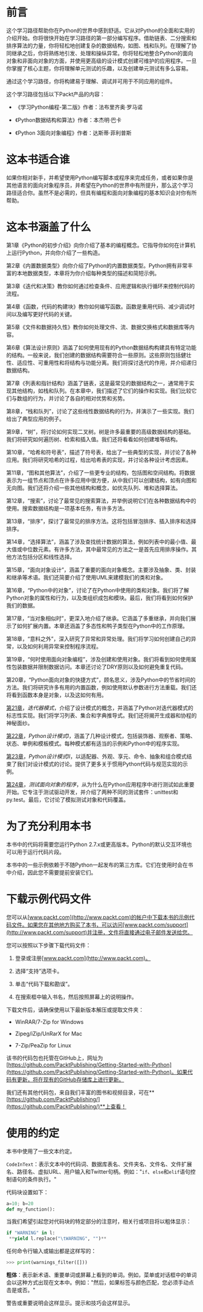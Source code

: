 # 前言

这个学习路径帮助你在Python的世界中感到舒适。它从对Python的全面和实用的介绍开始。你将很快开始在学习路径的第一部分编写程序。借助链表、二分搜索和排序算法的力量，你将轻松地创建复杂的数据结构，如图、栈和队列。在理解了协同继承之后，你将熟练地引发、处理和操纵异常。你将轻松地整合Python的面向对象和非面向对象的方面，并使用更高级的设计模式创建可维护的应用程序。一旦你掌握了核心主题，你将理解单元测试的乐趣，以及创建单元测试有多么容易。

通过这个学习路径，你将构建易于理解、调试并可用于不同应用的组件。

这个学习路径包括以下Packt产品的内容：

+   《学习Python编程-第二版》作者：法布里齐奥·罗马诺

+   《Python数据结构和算法》作者：本杰明·巴卡

+   《Python 3面向对象编程》作者：达斯蒂·菲利普斯

# 这本书适合谁

如果你相对新手，并希望使用Python编写脚本或程序来完成任务，或者如果你是其他语言的面向对象程序员，并希望在Python的世界中有所提升，那么这个学习路径适合你。虽然不是必需的，但具有编程和面向对象编程的基本知识会对你有所帮助。

# 这本书涵盖了什么

第1章《Python的初步介绍》向你介绍了基本的编程概念。它指导你如何在计算机上运行Python，并向你介绍了一些构造。

第2章《内置数据类型》向你介绍了Python的内置数据类型。Python拥有非常丰富的本地数据类型，本章将为你介绍每种类型的描述和简短示例。

第3章《迭代和决策》教你如何通过检查条件、应用逻辑和执行循环来控制代码的流程。

第4章《函数，代码的构建块》教你如何编写函数。函数是重用代码、减少调试时间以及编写更好代码的关键。

第5章《文件和数据持久性》教你如何处理文件、流、数据交换格式和数据库等内容。

第6章《算法设计原则》涵盖了如何使用现有的Python数据结构构建具有特定功能的结构。一般来说，我们创建的数据结构需要符合一些原则。这些原则包括健壮性、适应性、可重用性和将结构与功能分离。我们将探讨迭代的作用，并介绍递归数据结构。

第7章《列表和指针结构》涵盖了链表，这是最常见的数据结构之一，通常用于实现其他结构，如栈和队列。在本章中，我们描述了它们的操作和实现。我们比较它们与数组的行为，并讨论了各自的相对优势和劣势。

第8章，“栈和队列”，讨论了这些线性数据结构的行为，并演示了一些实现。我们给出了典型应用的例子。

第9章，“树”，将讨论如何实现二叉树。树是许多最重要的高级数据结构的基础。我们将研究如何遍历树、检索和插入值。我们还将看看如何创建堆等结构。

第10章，“哈希和符号表”，描述了符号表，给出了一些典型的实现，并讨论了各种应用。我们将研究哈希的过程，给出哈希表的实现，并讨论各种设计考虑因素。

第11章，“图和其他算法”，介绍了一些更专业的结构，包括图和空间结构。将数据表示为一组节点和顶点在许多应用中很方便，从中我们可以创建结构，如有向图和无向图。我们还将介绍一些其他结构和概念，如优先队列、堆和选择算法。

第12章，“搜索”，讨论了最常见的搜索算法，并举例说明它们在各种数据结构中的使用。搜索数据结构是一项基本任务，有许多方法。

第13章，“排序”，探讨了最常见的排序方法。这将包括冒泡排序、插入排序和选择排序。

第14章，“选择算法”，涵盖了涉及查找统计数据的算法，例如列表中的最小值、最大值或中位数元素。有许多方法，其中最常见的方法之一是首先应用排序操作。其他方法包括分区和线性选择。

第15章，“面向对象设计”，涵盖了重要的面向对象概念。主要涉及抽象、类、封装和继承等术语。我们还简要介绍了使用UML来建模我们的类和对象。

第16章，“Python中的对象”，讨论了在Python中使用的类和对象。我们将了解Python对象的属性和行为，以及类组织成包和模块。最后，我们将看到如何保护我们的数据。

第17章，“当对象相似时”，更深入地介绍了继承。它涵盖了多重继承，并向我们展示了如何扩展内置。本章还涵盖了多态性和鸭子类型在Python中的工作原理。

第18章，“意料之外”，深入研究了异常和异常处理。我们将学习如何创建自己的异常，以及如何利用异常来控制程序流程。

第19章，“何时使用面向对象编程”，涉及创建和使用对象。我们将看到如何使用属性包装数据并限制数据访问。本章还讨论了DRY原则以及如何避免重复代码。

第20章，“Python面向对象的快捷方式”，顾名思义，涉及Python中的节省时间的方法。我们将研究许多有用的内置函数，例如使用默认参数进行方法重载。我们还将看到函数本身是对象，以及这如何有用。

[第21章](b9232138-1747-4f88-b7ac-002c40332e92.xhtml)，*迭代器模式*，介绍了设计模式的概念，并涵盖了Python对迭代器模式的标志性实现。我们将学习列表、集合和字典推导式。我们还将揭开生成器和协程的神秘面纱。

[第22章](f09b264b-a4c5-4a1e-9911-8f00ca74144c.xhtml)，*Python设计模式I*，涵盖了几种设计模式，包括装饰器、观察者、策略、状态、单例和模板模式。每种模式都有适当的示例和Python中的程序实现。

[第23章](3e7c30d8-a939-4a5e-9eb4-53d9f24a0306.xhtml)，*Python设计模式II*，以适配器、外观、享元、命令、抽象和组合模式结束了我们对设计模式的讨论。提供了更多关于惯用Python代码与规范实现的示例。

[第24章](55ac5d0e-194c-479b-9a2b-550e4045086b.xhtml)，*测试面向对象的程序*，从为什么在Python应用程序中进行测试如此重要开始。它专注于测试驱动开发，并介绍了两种不同的测试套件：unittest和py.test。最后，它讨论了模拟测试对象和代码覆盖。

# 为了充分利用本书

本书中的代码将需要您运行Python 2.7.x或更高版本。Python的默认交互环境也可以用于运行代码片段。

本书中的一些示例依赖于不随Python一起发布的第三方库。它们在使用时会在书中介绍，因此您不需要提前安装它们。

# 下载示例代码文件

您可以从[www.packt.com](http://www.packt.com)的帐户中下载本书的示例代码文件。如果您在其他地方购买了本书，可以访问[www.packt.com/support](http://www.packt.com/support)并注册，文件将直接通过电子邮件发送给您。

您可以按照以下步骤下载代码文件：

1.  登录或注册[www.packt.com](http://www.packt.com)。

1.  选择“支持”选项卡。

1.  单击“代码下载和勘误”。

1.  在搜索框中输入书名，然后按照屏幕上的说明操作。

下载文件后，请确保使用以下最新版本解压或提取文件夹：

+   WinRAR/7-Zip for Windows

+   Zipeg/iZip/UnRarX for Mac

+   7-Zip/PeaZip for Linux

该书的代码包也托管在GitHub上，网址为[https://github.com/PacktPublishing/Getting-Started-with-Python](https://github.com/PacktPublishing/Getting-Started-with-Python)。如果代码有更新，将在现有的GitHub存储库上进行更新。

我们还有其他代码包，来自我们丰富的图书和视频目录，可在**[https://github.com/PacktPublishing/](https://github.com/PacktPublishing/)**上查看！

# 使用的约定

本书中使用了一些文本约定。

`CodeInText`：表示文本中的代码词、数据库表名、文件夹名、文件名、文件扩展名、路径名、虚拟URL、用户输入和Twitter句柄。例如："`if`、`else`和`elif`语句控制语句的条件执行。"

代码块设置如下：

```py
a=10; b=20
def my_function(): 
```

当我们希望引起您对代码块的特定部分的注意时，相关行或项目将以粗体显示：

```py
if "WARNING" in l:
 **yield l.replace("\tWARNING", "")**
```

任何命令行输入或输出都是这样写的：

```py
>>> print(warnings_filter([])) 
```

**粗体**：表示新术语、重要单词或屏幕上看到的单词。例如，菜单或对话框中的单词会以这种方式出现在文本中。例如："然后，如果标签与颜色匹配，您必须手动点击是或否。"

警告或重要说明会这样显示。提示和技巧会这样显示。
